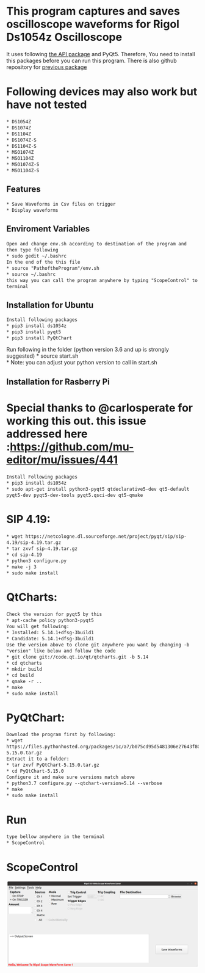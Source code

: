 # This program captures and saves oscilloscope waveforms for Rigol Ds1054z Oscilloscope

It uses following [the API package](https://ds1054z.readthedocs.org/en/stable/api/index.html) and PyQt5. Therefore, You need to install this packages before you can run this program.
There is also github repository for  [previous package](https://raw.githubusercontent.com/pklaus/ds1054z)

# Following devices may also work but have not tested

	* DS1054Z
	* DS1074Z
	* DS1104Z
	* DS1074Z-S
	* DS1104Z-S
	* MSO1074Z
	* MSO1104Z
	* MSO1074Z-S
	* MSO1104Z-S

## Features
	* Save Waveforms in Csv files on trigger 
	* Display waveforms
## Enviroment Variables
	Open and change env.sh according to destination of the program and then type following
	* sudo gedit ~/.bashrc 
	In the end of the this file
	* source "PathoftheProgram"/env.sh
	* source ~/.bashrc
	this way you can call the program anywhere by typing "ScopeControl" to terminal

## Installation for Ubuntu
	Install following packages 
	* pip3 install ds1054z
	* pip3 install pyqt5 
	* pip3 install PyQtChart

Run following in the folder (python version 3.6 and up is strongly suggested)
	* source start.sh  
	* Note: you can adjust your python version to call in start.sh
	
## Installation for Rasberry Pi 
# Special thanks to @carlosperate for working this out. this issue addressed here :https://github.com/mu-editor/mu/issues/441

	Install Following packages 
	* pip3 install ds1054z
	* sudo apt-get install python3-pyqt5 qtdeclarative5-dev qt5-default pyqt5-dev pyqt5-dev-tools pyqt5.qsci-dev qt5-qmake
# SIP 4.19:
	* wget https://netcologne.dl.sourceforge.net/project/pyqt/sip/sip-4.19/sip-4.19.tar.gz
 	* tar zxvf sip-4.19.tar.gz
 	* cd sip-4.19
 	* python3 configure.py
 	* make -j 3
 	* sudo make install
 
# QtCharts:
	Check the version for pyqt5 by this 
	* apt-cache policy python3-pyqt5
	You will get following:
	* Installed: 5.14.1+dfsg-3build1
  	* Candidate: 5.14.1+dfsg-3build1
	Use the version above to clone git anywhere you want by changing -b "version" like below and follow the code	
	* git clone git://code.qt.io/qt/qtcharts.git -b 5.14
 	* cd qtcharts
	* mkdir build
	* cd build
 	* qmake -r ..
 	* make
 	* sudo make install
# PyQtChart:
	Download the program first by following:
	* wget https://files.pythonhosted.org/packages/1c/a7/b075cd95d5481306e27643f80372d72f540e65812ed432a8e44f836a21c4/PyQtChart-5.15.0.tar.gz
	Extract it to a folder:
	* tar zxvf PyQtChart-5.15.0.tar.gz
	* cd PyQtChart-5.15.0
	Configure it and make sure versions match above
	* python3.7 configure.py --qtchart-version=5.14 --verbose
	* make
	* sudo make install
# Run
	type bellow anywhere in the terminal 
	* ScopeControl 
# ScopeControl
<img src="https://github.com/ilkerparmaksiz/ScopeControl/blob/master/images/Scope.png" alt="Scope.png" width=964>
	
